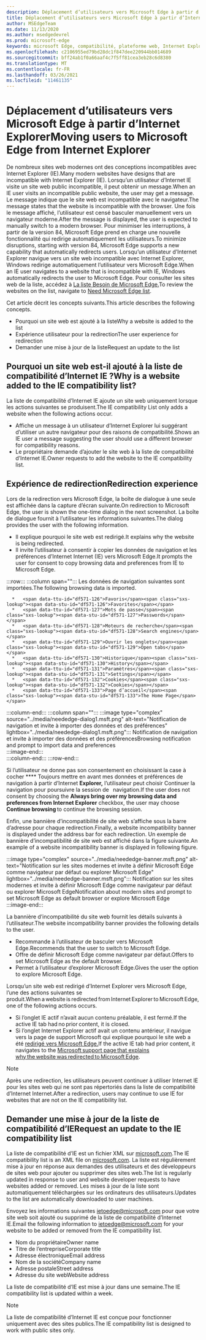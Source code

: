 ```yaml
---
description: Déplacement d’utilisateurs vers Microsoft Edge à partir d’Internet Explorer
title: Déplacement d’utilisateurs vers Microsoft Edge à partir d’Internet Explorer
author: MSEdgeTeam
ms.date: 11/13/2020
ms.author: msedgedevrel
ms.prod: microsoft-edge
keywords: microsoft Edge, compatibilité, plateforme web, Internet Explorer
ms.openlocfilehash: c2106955ed79bd28dc1f847dee220944bb014689
ms.sourcegitcommit: bff24ab1f0a66aaf4c7f5ff81cea3eb28c6d8380
ms.translationtype: MT
ms.contentlocale: fr-FR
ms.lasthandoff: 03/26/2021
ms.locfileid: "11461135"
---
```

# <a name="moving-users-to-microsoft-edge-from-internet-explorer"></a><span data-ttu-id="df571-104">Déplacement d’utilisateurs vers Microsoft Edge à partir d’Internet Explorer</span><span class="sxs-lookup"><span data-stu-id="df571-104">Moving users to Microsoft Edge from Internet Explorer</span></span>  

<span data-ttu-id="df571-105">De nombreux sites web modernes ont des conceptions incompatibles avec Internet Explorer \(IE\).</span><span class="sxs-lookup"><span data-stu-id="df571-105">Many modern websites have designs that are incompatible with Internet Explorer \(IE\).</span></span>  <span data-ttu-id="df571-106">Lorsqu’un utilisateur d’Internet IE visite un site web public incompatible, il peut obtenir un message.</span><span class="sxs-lookup"><span data-stu-id="df571-106">When an IE user visits an incompatible public website, the user may get a message.</span></span>  <span data-ttu-id="df571-107">Le message indique que le site web est incompatible avec le navigateur.</span><span class="sxs-lookup"><span data-stu-id="df571-107">The message states that the website is incompatible with the browser.</span></span>  <span data-ttu-id="df571-108">Une fois le message affiché, l’utilisateur est censé basculer manuellement vers un navigateur moderne.</span><span class="sxs-lookup"><span data-stu-id="df571-108">After the message is displayed, the user is expected to manually switch to a modern browser.</span></span>  <span data-ttu-id="df571-109">Pour minimiser les interruptions, à partir de la version 84, Microsoft Edge prend en charge une nouvelle fonctionnalité qui redirige automatiquement les utilisateurs.</span><span class="sxs-lookup"><span data-stu-id="df571-109">To minimize disruptions, starting with version 84, Microsoft Edge supports a new capability that automatically redirects users.</span></span>  <span data-ttu-id="df571-110">Lorsqu’un utilisateur d’Internet Explorer navigue vers un site web incompatible avec Internet Explorer, Windows redirige automatiquement l’utilisateur vers Microsoft Edge.</span><span class="sxs-lookup"><span data-stu-id="df571-110">When an IE user navigates to a website that is incompatible with IE, Windows automatically redirects the user to Microsoft Edge.</span></span>  <span data-ttu-id="df571-111">Pour consulter les sites web de la liste, accédez à [La liste Besoin de Microsoft Edge.][MicrosoftEdgeNeededgeV1]</span><span class="sxs-lookup"><span data-stu-id="df571-111">To review the websites on the list, navigate to [Need Microsoft Edge list][MicrosoftEdgeNeededgeV1].</span></span>

<span data-ttu-id="df571-112">Cet article décrit les concepts suivants.</span><span class="sxs-lookup"><span data-stu-id="df571-112">This article describes the following concepts.</span></span>  

*   <span data-ttu-id="df571-113">Pourquoi un site web est ajouté à la liste</span><span class="sxs-lookup"><span data-stu-id="df571-113">Why a website is added to the list</span></span>  
*   <span data-ttu-id="df571-114">Expérience utilisateur pour la redirection</span><span class="sxs-lookup"><span data-stu-id="df571-114">The user experience for redirection</span></span>  
*   <span data-ttu-id="df571-115">Demander une mise à jour de la liste</span><span class="sxs-lookup"><span data-stu-id="df571-115">Request an update to the list</span></span>  
    
## <a name="why-is-a-website-added-to-the-ie-compatibility-list"></a><span data-ttu-id="df571-116">Pourquoi un site web est-il ajouté à la liste de compatibilité d’Internet IE ?</span><span class="sxs-lookup"><span data-stu-id="df571-116">Why is a website added to the IE compatibility list?</span></span>  

<span data-ttu-id="df571-117">La liste de compatibilité d’Internet IE ajoute un site web uniquement lorsque les actions suivantes se produisent.</span><span class="sxs-lookup"><span data-stu-id="df571-117">The IE compatibility List only adds a website when the following actions occur.</span></span>  

*   <span data-ttu-id="df571-118">Affiche un message à un utilisateur d’Internet Explorer lui suggérant d’utiliser un autre navigateur pour des raisons de compatibilité.</span><span class="sxs-lookup"><span data-stu-id="df571-118">Shows an IE user a message suggesting the user should use a different browser for compatibility reasons.</span></span>  
*   <span data-ttu-id="df571-119">Le propriétaire demande d’ajouter le site web à la liste de compatibilité d’Internet IE.</span><span class="sxs-lookup"><span data-stu-id="df571-119">Owner requests to add the website to the IE compatibility list.</span></span>  

## <a name="redirection-experience"></a><span data-ttu-id="df571-120">Expérience de redirection</span><span class="sxs-lookup"><span data-stu-id="df571-120">Redirection experience</span></span>

<span data-ttu-id="df571-121">Lors de la redirection vers Microsoft Edge, la boîte de dialogue à une seule est affichée dans la capture d’écran suivante.</span><span class="sxs-lookup"><span data-stu-id="df571-121">On redirection to Microsoft Edge, the user is shown the one-time dialog in the next screenshot.</span></span>  <span data-ttu-id="df571-122">La boîte de dialogue fournit à l’utilisateur les informations suivantes.</span><span class="sxs-lookup"><span data-stu-id="df571-122">The dialog provides the user with the following information.</span></span>  

*   <span data-ttu-id="df571-123">Il explique pourquoi le site web est redirigé.</span><span class="sxs-lookup"><span data-stu-id="df571-123">It explains why the website is being redirected.</span></span>  
*   <span data-ttu-id="df571-124">Il invite l’utilisateur à consentir à copier les données de navigation et les préférences d’Internet Internet (IE) vers Microsoft Edge.</span><span class="sxs-lookup"><span data-stu-id="df571-124">It prompts the user for consent to copy browsing data and preferences from IE to Microsoft Edge.</span></span>  

:::row:::
   :::column span="":::
      <span data-ttu-id="df571-125">Les données de navigation suivantes sont importées.</span><span class="sxs-lookup"><span data-stu-id="df571-125">The following browsing data is imported.</span></span>  
      
      *   <span data-ttu-id="df571-126">Favoris</span><span class="sxs-lookup"><span data-stu-id="df571-126">Favorites</span></span>  
      *   <span data-ttu-id="df571-127">Mots de passe</span><span class="sxs-lookup"><span data-stu-id="df571-127">Passwords</span></span>  
      *   <span data-ttu-id="df571-128">Moteurs de recherche</span><span class="sxs-lookup"><span data-stu-id="df571-128">Search engines</span></span>  
      *   <span data-ttu-id="df571-129">Ouvrir les onglets</span><span class="sxs-lookup"><span data-stu-id="df571-129">Open tabs</span></span>  
      *   <span data-ttu-id="df571-130">Historique</span><span class="sxs-lookup"><span data-stu-id="df571-130">History</span></span>  
      *   <span data-ttu-id="df571-131">Paramètres</span><span class="sxs-lookup"><span data-stu-id="df571-131">Settings</span></span>  
      *   <span data-ttu-id="df571-132">Cookies</span><span class="sxs-lookup"><span data-stu-id="df571-132">Cookies</span></span>  
      *   <span data-ttu-id="df571-133">Page d’accueil</span><span class="sxs-lookup"><span data-stu-id="df571-133">The Home Page</span></span>  
   :::column-end:::
   :::column span="":::
      :::image type="complex" source="../media/neededge-dialog1.msft.png" alt-text="Notification de navigation et invite à importer des données et des préférences" lightbox="../media/neededge-dialog1.msft.png":::
         <span data-ttu-id="df571-135">Notification de navigation et invite à importer des données et des préférences</span><span class="sxs-lookup"><span data-stu-id="df571-135">Browsing notification and prompt to import data and preferences</span></span>  
      :::image-end:::  
   :::column-end:::
:::row-end:::

<span data-ttu-id="df571-136">Si l’utilisateur ne donne pas son consentement en choisissant la case à cocher \*\*\*\* Toujours mettre en avant mes données et préférences de navigation à partir d’Internet **Explorer,** l’utilisateur peut choisir Continuer la navigation pour poursuivre la session de   navigation.</span><span class="sxs-lookup"><span data-stu-id="df571-136">If the user does not consent by choosing the **Always bring over my browsing data and preferences from Internet Explorer** checkbox, the user may choose **Continue browsing** to continue the browsing session.</span></span>  

<span data-ttu-id="df571-137">Enfin, une bannière d’incompatibilité de site web s’affiche sous la barre d’adresse pour chaque redirection.</span><span class="sxs-lookup"><span data-stu-id="df571-137">Finally, a website incompatibility banner is displayed under the address bar for each redirection.</span></span>  <span data-ttu-id="df571-138">Un exemple de bannière d’incompatibilité de site web est affiché dans la figure suivante.</span><span class="sxs-lookup"><span data-stu-id="df571-138">An example of a website incompatibility banner is displayed in following figure.</span></span>

:::image type="complex" source="../media/neededge-banner.msft.png" alt-text="Notification sur les sites modernes et invite à définir Microsoft Edge comme navigateur par défaut ou explorer Microsoft Edge" lightbox="../media/neededge-banner.msft.png":::
   <span data-ttu-id="df571-140">Notification sur les sites modernes et invite à définir Microsoft Edge comme navigateur par défaut ou explorer Microsoft Edge</span><span class="sxs-lookup"><span data-stu-id="df571-140">Notification about modern sites and prompt to set Microsoft Edge as default browser or explore Microsoft Edge</span></span>  
:::image-end:::

<span data-ttu-id="df571-141">La bannière d’incompatibilité du site web fournit les détails suivants à l’utilisateur.</span><span class="sxs-lookup"><span data-stu-id="df571-141">The website incompatibility banner provides the following details to the user.</span></span>  

*   <span data-ttu-id="df571-142">Recommande à l’utilisateur de basculer vers Microsoft Edge.</span><span class="sxs-lookup"><span data-stu-id="df571-142">Recommends that the user to switch to Microsoft Edge.</span></span>  
*   <span data-ttu-id="df571-143">Offre de définir Microsoft Edge comme navigateur par défaut.</span><span class="sxs-lookup"><span data-stu-id="df571-143">Offers to set Microsoft Edge as the default browser.</span></span>  
*   <span data-ttu-id="df571-144">Permet à l’utilisateur d’explorer Microsoft Edge.</span><span class="sxs-lookup"><span data-stu-id="df571-144">Gives the user the option to explore Microsoft Edge.</span></span>    
    
<span data-ttu-id="df571-145">Lorsqu’un site web est redirigé d’Internet Explorer vers Microsoft Edge, l’une des actions suivantes se produit.</span><span class="sxs-lookup"><span data-stu-id="df571-145">When a website is redirected from Internet Explorer to Microsoft Edge, one of the following actions occurs.</span></span>

*   <span data-ttu-id="df571-146">Si l’onglet IE actif n’avait aucun contenu préalable, il est fermé.</span><span class="sxs-lookup"><span data-stu-id="df571-146">If the active IE tab had no prior content, it is closed.</span></span>  
*   <span data-ttu-id="df571-147">Si l’onglet Internet Explorer actif avait un contenu antérieur, il navigue vers la page de support Microsoft qui explique pourquoi le site web a été [redirigé vers Microsoft Edge.][MicrosoftSupportOfficeTheWebsiteYouWereTryingToReachDoesntWorkWithInternetExplorer]</span><span class="sxs-lookup"><span data-stu-id="df571-147">If the active IE tab had prior content, it navigates to the [Microsoft support page that explains why the website was redirected to Microsoft Edge][MicrosoftSupportOfficeTheWebsiteYouWereTryingToReachDoesntWorkWithInternetExplorer].</span></span>  

> [!NOTE]
> <span data-ttu-id="df571-148">Après une redirection, les utilisateurs peuvent continuer à utiliser Internet IE pour les sites web qui ne sont pas répertoriés dans la liste de compatibilité d’Internet Internet.</span><span class="sxs-lookup"><span data-stu-id="df571-148">After a redirection, users may continue to use IE for websites that are not on the IE compatibility list.</span></span>  

## <a name="request-an-update-to-the-ie-compatibility-list"></a><span data-ttu-id="df571-149">Demander une mise à jour de la liste de compatibilité d’IE</span><span class="sxs-lookup"><span data-stu-id="df571-149">Request an update to the IE compatibility list</span></span>  

<span data-ttu-id="df571-150">La liste de compatibilité d’IE est un fichier XML sur [microsoft.com][MicrosoftOfficialHome].</span><span class="sxs-lookup"><span data-stu-id="df571-150">The IE compatibility list is an XML file on [microsoft.com][MicrosoftOfficialHome].</span></span>  <span data-ttu-id="df571-151">La liste est régulièrement mise à jour en réponse aux demandes des utilisateurs et des développeurs de sites web pour ajouter ou supprimer des sites web.</span><span class="sxs-lookup"><span data-stu-id="df571-151">The list is regularly updated in response to user and website developer requests to have websites added or removed.</span></span>  <span data-ttu-id="df571-152">Les mises à jour de la liste sont automatiquement téléchargées sur les ordinateurs des utilisateurs.</span><span class="sxs-lookup"><span data-stu-id="df571-152">Updates to the list are automatically downloaded to user machines.</span></span>  

<span data-ttu-id="df571-153">Envoyez les informations suivantes [ietoedge@microsoft.com][MailtoMicrosoftIetoedge] pour que votre site web soit ajouté ou supprimé de la liste de compatibilité d’Internet IE.</span><span class="sxs-lookup"><span data-stu-id="df571-153">Email the following information to [ietoedge@microsoft.com][MailtoMicrosoftIetoedge] for your website to be added or removed from the IE compatibility list.</span></span>    

*   <span data-ttu-id="df571-154">Nom du propriétaire</span><span class="sxs-lookup"><span data-stu-id="df571-154">Owner name</span></span>  
*   <span data-ttu-id="df571-155">Titre de l’entreprise</span><span class="sxs-lookup"><span data-stu-id="df571-155">Corporate title</span></span>  
*   <span data-ttu-id="df571-156">Adresse électronique</span><span class="sxs-lookup"><span data-stu-id="df571-156">Email address</span></span>  
*   <span data-ttu-id="df571-157">Nom de la société</span><span class="sxs-lookup"><span data-stu-id="df571-157">Company name</span></span>  
*   <span data-ttu-id="df571-158">Adresse postale</span><span class="sxs-lookup"><span data-stu-id="df571-158">Street address</span></span>  
*   <span data-ttu-id="df571-159">Adresse du site web</span><span class="sxs-lookup"><span data-stu-id="df571-159">Website address</span></span>  
    
<span data-ttu-id="df571-160">La liste de compatibilité d’IE est mise à jour dans une semaine.</span><span class="sxs-lookup"><span data-stu-id="df571-160">The IE compatibility list is updated within a week.</span></span>

> [!NOTE]
> <span data-ttu-id="df571-161">La liste de compatibilité d’Internet IE est conçue pour fonctionner uniquement avec des sites publics.</span><span class="sxs-lookup"><span data-stu-id="df571-161">The IE compatibility list is designed to work with public sites only.</span></span>  

<!-- links -->  

[MailtoMicrosoftIetoedge]: mailto:ietoedge@microsoft.com "Envoyer un courrier électronique à ietoedge@microsoft.com"  

[MicrosoftOfficialHome]: https://www.microsoft.com "Accueil officiel Microsoft"  

[MicrosoftEdgeNeededgeV1]:  https://edge.microsoft.com/neededge/v1 "Besoin d’une liste xml De Microsoft Edge v1 | Microsoft Edge"  

[MicrosoftSupportOfficeTheWebsiteYouWereTryingToReachDoesntWorkWithInternetExplorer]: https://support.microsoft.com/office/the-website-you-were-trying-to-reach-doesn-t-work-with-internet-explorer-8f5fc675-cd47-414c-9535-12821ddfc554 "Le site web que vous tentiez d’atteindre ne fonctionne pas avec Internet Explorer | Microsoft Office prise en charge"  
